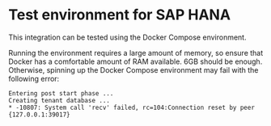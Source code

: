 # Test environment for SAP HANA

This integration can be tested using the Docker Compose environment.

Running the environment requires a large amount of memory, so ensure that Docker has a comfortable amount of RAM available. 6GB should be enough.
Otherwise, spinning up the Docker Compose environment may fail with the following error:

```
Entering post start phase ...
Creating tenant database ...
* -10807: System call 'recv' failed, rc=104:Connection reset by peer {127.0.0.1:39017}
```
